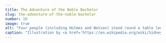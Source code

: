 ```yaml
---
title: The Adventure of the Noble Bachelor
slug: the-adventure-of-the-noble-bachelor
number: 10
image: true
alt: "Four people (including Holmes and Watson) stood round a table looking at a man carrying a top hat"
caption: "Illustration by <a href='https://en.wikipedia.org/wiki/Sidney_Paget' class='blue no-underline hover-dark-red'>Sidney Paget</a>, 1891/1892"
---
```

